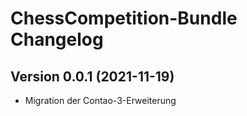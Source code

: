 # ChessCompetition-Bundle Changelog

## Version 0.0.1 (2021-11-19)

* Migration der Contao-3-Erweiterung

